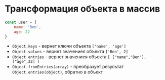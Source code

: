 # Трансформация объекта в массив
```javascript
const user = {
    name: 'Ben',
    age: 22
}
```

* `Object.keys` - вернет ключи объекта `['name', 'age']` 
* `Object.values` - вернет значениея объекта `['Ben', 2]` 
* `Object.entries` - вернет значениея объекта `[ ["name","Ben"], ["age",22] ]`
* `Object.fromEntries(array)` - преобразует результат `Object.entries(object)`, обратно в объект 